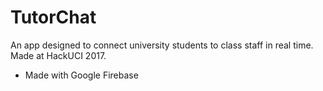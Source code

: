 # TutorChat

An app designed to connect university students to class staff in real time. Made at HackUCI 2017. 
* Made with Google Firebase
